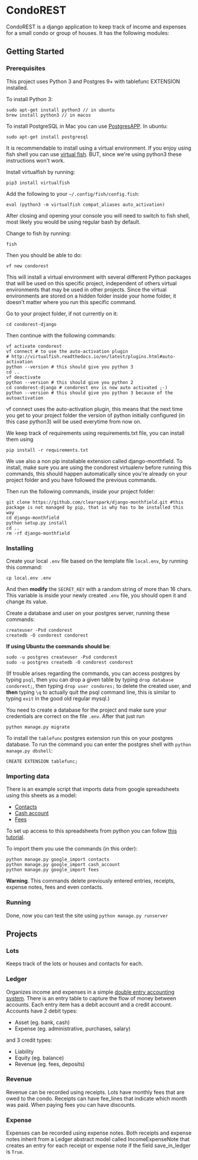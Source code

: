 # CondoREST

CondoREST is a django application to keep track of income and expenses for a small condo or group of houses.
It has the following modules:

## Getting Started

### Prerequisites

This project uses Python 3 and Postgres 9+ with tablefunc EXTENSION installed.

To install Python 3:

    sudo apt-get install python3 // in ubuntu
    brew install python3 // in macos

To install PostgreSQL in Mac you can use [PostgresAPP](https://postgresapp.com/). In ubuntu:

    sudo apt-get install postgresql

It is recommendable to install using a virtual environment. If you enjoy using fish shell you can use
[virtual fish](http://virtualfish.readthedocs.io/en/latest/). BUT, since we're using python3 these instructions won't work.

Install virtualfish by running:

    pip3 install virtualfish

Add the following to your `~/.config/fish/config.fish`:

    eval (python3 -m virtualfish compat_aliases auto_activation)

After closing and opening your console you will need to switch to fish shell, most likely you would be using regular bash by default.

Change to fish by running:

    fish

Then you should be able to do:

    vf new condorest

This will install a virtual environment with several different Python packages that will be used on this specific project, independent of others virtual environments that may be used in other projects. Since the virtual environments are stored on a hidden folder inside your home folder, it doesn't matter where you run this specific command.

Go to your project folder, if not currently on it:

    cd condorest-django

Then continue with the following commands:

    vf activate condorest
    vf connect # to use the auto-activation plugin
    # http://virtualfish.readthedocs.io/en/latest/plugins.html#auto-activation
    python --version # this should give you python 3
    cd ..
    vf deactivate
    python --version # this should give you python 2
    cd condorest-django # condorest env is now auto activated ;-)
    python --version # this should give you python 3 because of the autoactivation

vf connect uses the auto-activation plugin, this means that the next time you get to your project folder the version of python initially configured (in this case python3) will be used everytime from now on.

We keep track of requirements using requirements.txt file, you can install them using

    pip install -r requirements.txt

We use also a non pip installable extension called django-monthfield. To install, make sure you are using
the condorest virtualenv before running this commands, this should happen automatically since you're already on your project folder and you have followed the previous commands.

Then run the following commands, inside your project folder:

    git clone https://github.com/clearspark/django-monthfield.git #this package is not managed by pip, that is why has to be installed this way
    cd django-monthfield
    python setup.py install
    cd ..
    rm -rf django-monthfield

### Installing

Create your local `.env` file based on the template file `local.env`, by running this command:

    cp local.env .env

And then **modify** the `SECRET_KEY` with a random string of more than 16 chars. This variable is inside your newly created `.env` file, you should open it and change its value.

Create a database and user on your postgres server, running these commands: 

    createuser -Psd condorest
    createdb -O condorest condorest

**If using Ubuntu the commands should be**:

    sudo -u postgres createuser -Psd condorest
    sudo -u postgres createdb -O condorest condorest

(If trouble arises regarding the commands, you can access postgres by typing `psql`, then you can drop a given table by typing `drop database condorest;`, then typing `drop user condores;` to delete the created user, and **then** typing `\q` to actually quit the psql command line, this is similar to typing `exit` in the good old regular mysql.)

You need to create a database for the project and make sure your credentials are correct on the file `.env`.
After that just run 

    python manage.py migrate

To install the `tablefunc` postgres extension run this on your postgres database. To run the command you can enter the postgres shell with `python manage.py dbshell`:

    CREATE EXTENSION tablefunc;

### Importing data

There is an example script that imports data from google spreadsheets using this sheets as a model:

- [Contacts](https://docs.google.com/spreadsheets/d/1E1_ycmwKa420c04p9YeN-1W6dnJY8PcLwYs-NNSwO6k/edit?usp=sharing)
- [Cash account](https://docs.google.com/spreadsheets/d/1yVpoOauNMssMKDWu-RB9HH9l_YOC9tBxhPXYWi_70Ls/edit#gid=1312790969)
- [Fees](https://docs.google.com/spreadsheets/d/1lv2OYSm96-MZvUhL_nI63FjIzSch2K30MlUnYE9fv8s/edit#gid=833310425)

To set up access to this spreadsheets from python you can follow
[this tutorial](https://www.twilio.com/blog/2017/02/an-easy-way-to-read-and-write-to-a-google-spreadsheet-in-python.html).

To import them you use the commands (in this order):

    python manage.py google_import contacts
    python manage.py google_import cash_account
    python manage.py google_import fees
    
**Warning**. This commands delete previously entered entries, receipts, expense notes, fees and even contacts.
    
### Running

Done, now you can test the site using `python manage.py runserver`

## Projects

### Lots

Keeps track of the lots or houses and contacts for each.

### Ledger

Organizes income and expenses in a simple [double entry accounting system](https://en.wikipedia.org/wiki/Double-entry_bookkeeping_system).
There is an entry table to capture the flow of money between accounts. Each entry item has a debit account and a credit
account. Accounts have 2 debit types:

- Asset (eg. bank, cash)
- Expense (eg. administrative, purchases, salary)

and 3 credit types:

- Liability
- Equity (eg. balance)
- Revenue (eg. fees, deposits)

### Revenue

Revenue can be recorded using receipts. Lots have monthly fees that are owed to the condo. Receipts can have fee_lines
that indicate which month was paid. When paying fees you can have discounts.

### Expense

Expenses can be recorded using expense notes. Both receipts and expense notes inherit from a Ledger abstract model
called IncomeExpenseNote that creates an entry for each receipt or expense note if the field save_in_ledger is `True`.

